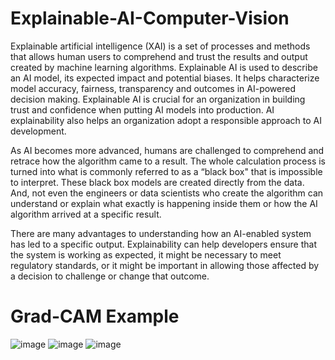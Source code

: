 # Explainable-AI-Computer-Vision
Explainable artificial intelligence (XAI) is a set of processes and methods that allows human users to comprehend and trust the results and output created by machine learning algorithms. Explainable AI is used to describe an AI model, its expected impact and potential biases. It helps characterize model accuracy, fairness, transparency and outcomes in AI-powered decision making. Explainable AI is crucial for an organization in building trust and confidence when putting AI models into production. AI explainability also helps an organization adopt a responsible approach to AI development.

As AI becomes more advanced, humans are challenged to comprehend and retrace how the algorithm came to a result. The whole calculation process is turned into what is commonly referred to as a “black box" that is impossible to interpret. These black box models are created directly from the data. And, not even the engineers or data scientists who create the algorithm can understand or explain what exactly is happening inside them or how the AI algorithm arrived at a specific result.

There are many advantages to understanding how an AI-enabled system has led to a specific output.  Explainability can help developers ensure that the system is working as expected, it might be necessary to meet regulatory standards, or it might be important in allowing those affected by a decision to challenge or change that outcome.

# Grad-CAM Example
![image](https://user-images.githubusercontent.com/77681678/228993531-c5438e88-e192-44a6-abe2-119daf36300c.png)
![image](https://user-images.githubusercontent.com/77681678/228993545-70e3d976-00ab-4c02-b77a-bb18d041a75a.png)
![image](https://user-images.githubusercontent.com/77681678/228993563-be93cadb-1fab-4e4d-81e8-d0b26470481c.png)

